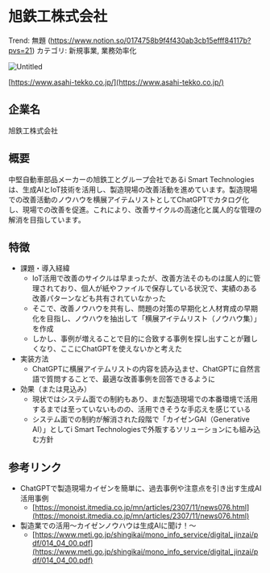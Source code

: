 # 旭鉄工株式会社

Trend: 無題 (https://www.notion.so/0174758b9f4f430ab3cb15efff84117b?pvs=21)
カテゴリ: 新規事業, 業務効率化

![Untitled](%E6%97%AD%E9%89%84%E5%B7%A5%E6%A0%AA%E5%BC%8F%E4%BC%9A%E7%A4%BE%202c5c3e4599ca4db99a066bc7600d6ece/Untitled.png)

[https://www.asahi-tekko.co.jp/](https://www.asahi-tekko.co.jp/)

## 企業名

旭鉄工株式会社

## 概要

中堅自動車部品メーカーの旭鉄工とグループ会社であるi Smart Technologiesは、生成AIとIoT技術を活用し、製造現場の改善活動を進めています。製造現場での改善活動のノウハウを横展アイテムリストとしてChatGPTでカタログ化し、現場での改善を促進。これにより、改善サイクルの高速化と属人的な管理の解消を目指しています。

## 特徴

- 課題・導入経緯
    - IoT活用で改善のサイクルは早まったが、改善方法そのものは属人的に管理されており、個人が紙やファイルで保存している状況で、実績のある改善パターンなども共有されていなかった
    - そこで、改善ノウハウを共有し、問題の対策の早期化と人材育成の早期化を目指し、ノウハウを抽出して「横展アイテムリスト（ノウハウ集）」を作成
    - しかし、事例が増えることで目的に合致する事例を探し出すことが難しくなり、ここにChatGPTを使えないかと考えた
- 実装方法
    - ChatGPTに横展アイテムリストの内容を読み込ませ、ChatGPTに自然言語で質問することで、最適な改善事例を回答できるように
- 効果（または見込み）
    - 現状ではシステム面での制約もあり、まだ製造現場での本番環境で活用するまでは至っていないものの、活用できそうな手応えを感じている
    - システム面での制約が解消された段階で「カイゼンGAI（Generative AI）」としてi Smart Technologiesで外販するソリューションにも組み込む方針

## 参考リンク

- ChatGPTで製造現場カイゼンを簡単に、過去事例や注意点を引き出す生成AI活用事例
    - [https://monoist.itmedia.co.jp/mn/articles/2307/11/news076.html](https://monoist.itmedia.co.jp/mn/articles/2307/11/news076.html)
- 製造業での活用〜カイゼンノウハウは生成AIに聞け！〜
    - [https://www.meti.go.jp/shingikai/mono_info_service/digital_jinzai/pdf/014_04_00.pdf](https://www.meti.go.jp/shingikai/mono_info_service/digital_jinzai/pdf/014_04_00.pdf)